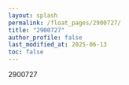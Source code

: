 ```yaml
---
layout: splash
permalink: /float_pages/2900727/
title: "2900727"
author_profile: false
last_modified_at: 2025-06-13
toc: false
---
```

 
2900727
